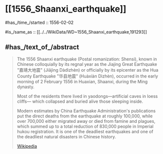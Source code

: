 ﻿---
aliases:
- "Jiajing Great Earthquake"
- "1556 Shaanxi earthquake"
- "Hua County Earthquake"
- 嘉靖大地震
- 华县地震
Commons_category: "Earthquakes of 1556"
coordinate_location: "Point(109.7 34.5)"
country: '[[_Standards/WikiData/WD~Ming_dynasty,9903]]'
earthquake_magnitude_on_the_moment_magnitude_scale: 8
earthquake_magnitude_on_the_Richter_magnitude_scale: 8
fault:
- '[[_Standards/WikiData/WD~Ordos_Block,110010692]]'
- '[[_Standards/WikiData/WD~Shanxi_Rift_System,110235754]]'
- '[[_Standards/WikiData/WD~Qinling_Fault,124003873]]'
has_id_wikidata: Q191293
instance_of:
- '[[_Standards/WikiData/WD~earthquake,7944]]'
located_in_the_administrative_territorial_entity: '[[_Standards/WikiData/WD~Shaanxi,47974]]'
location: '[[_Standards/WikiData/WD~Hua_County,386212]]'
locator_map_image: "http://commons.wikimedia.org/wiki/Special:FilePath/Shaanxi%201556%20earthquake%20map%20of%20provinces.png"
modified_Mercalli_intensity_scale: '[[_Standards/WikiData/WD~Mercalli_scale_XI,23925708]]'
number_of_deaths:
- 100000
- 830000
point_in_time: "1556-02-02T00:00:00Z"
vertical_depth: 32
Wolfram_Language_entity_code: "Entity[\"HistoricalEvent\", \"ShaanxiEarthquakeKillsApproximately830000\"]"
---

# [[1556_Shaanxi_earthquake]] 

#has_/time_/started :: 1556-02-02 

#is_/same_as :: [[../../WikiData/WD~1556_Shaanxi_earthquake,191293]]

## #has_/text_of_/abstract 

> The 1556 Shaanxi earthquake (Postal romanization: Shensi), known in Chinese colloquially by its regnal year as the 
> Jiajing Great Earthquake "嘉靖大地震" (Jiājìng Dàdìzhèn) 
> or officially by its epicenter as the Hua County Earthquake "华县地震" (Huàxiàn Dìzhèn), 
> occurred in the early morning of 2 February 1556 in Huaxian, Shaanxi, during the Ming dynasty.
>
> Most of the residents there lived in yaodongs—artificial caves in loess cliffs—
> which collapsed and buried alive those sleeping inside. 
> 
> Modern estimates by China Earthquake Administration's publications 
> put the direct deaths from the earthquake at roughly 100,000, 
> while over 700,000 either migrated away or died from famine and plagues, 
> which summed up to a total reduction of 830,000 people in Imperial hukou registration. 
> It is one of the deadliest earthquakes and one of the deadliest natural disasters in Chinese history.
>
> [Wikipedia](https://en.wikipedia.org/wiki/1556%20Shaanxi%20earthquake) 

